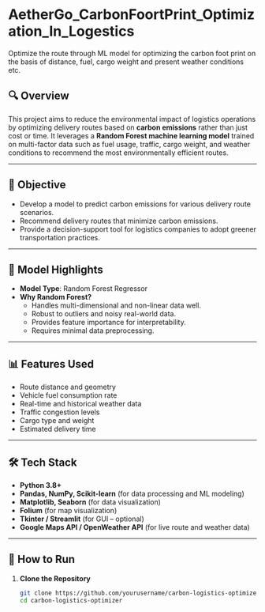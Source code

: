 # AetherGo_CarbonFoortPrint_Optimization_In_Logestics
Optimize the route through ML model for optimizing the carbon foot print on the basis of distance, fuel, cargo weight and present weather conditions etc. 

## 🔍 Overview
This project aims to reduce the environmental impact of logistics operations by optimizing delivery routes based on **carbon emissions** rather than just cost or time. It leverages a **Random Forest machine learning model** trained on multi-factor data such as fuel usage, traffic, cargo weight, and weather conditions to recommend the most environmentally efficient routes.

---

## 🎯 Objective
- Develop a model to predict carbon emissions for various delivery route scenarios.
- Recommend delivery routes that minimize carbon emissions.
- Provide a decision-support tool for logistics companies to adopt greener transportation practices.

---

## 🧠 Model Highlights

- **Model Type**: Random Forest Regressor
- **Why Random Forest?**
  - Handles multi-dimensional and non-linear data well.
  - Robust to outliers and noisy real-world data.
  - Provides feature importance for interpretability.
  - Requires minimal data preprocessing.

---

## 📊 Features Used
- Route distance and geometry
- Vehicle fuel consumption rate
- Real-time and historical weather data
- Traffic congestion levels
- Cargo type and weight
- Estimated delivery time

---

## 🛠️ Tech Stack
- **Python 3.8+**
- **Pandas, NumPy, Scikit-learn** (for data processing and ML modeling)
- **Matplotlib, Seaborn** (for data visualization)
- **Folium** (for map visualization)
- **Tkinter / Streamlit** (for GUI – optional)
- **Google Maps API / OpenWeather API** (for live route and weather data)

---

## 🚀 How to Run

1. **Clone the Repository**
   ```bash
   git clone https://github.com/yourusername/carbon-logistics-optimizer.git
   cd carbon-logistics-optimizer
